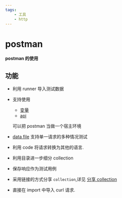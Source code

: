 ```yaml
---
tags:
    - 工具
    - http
---
```


# postman

**postman 的使用**



## 功能
* 利用 runner 导入测试数据
* 支持使用
    * [变量](https://www.getpostman.com/docs/v6/postman/environments_and_globals/variables)
    * [api](https://www.getpostman.com/docs/v6/postman/scripts/postman_sandbox_api_reference)
    
    可以把 postman 当做一个宿主环境
* [data file](https://www.getpostman.com/docs/v6/postman/collection_runs/working_with_data_files) 支持单一请求的多种情况测试    
* 利用 code 将请求转换为其他的语言.
* 利用目录进一步细分 collection
* 保存响应作为测试用例
* 采用链接的方式分享 `collection`,详见 [分享 collection](https://www.getpostman.com/docs/v6/postman/collections/sharing_collections)
* 直接在 import 中导入 curl 请求.
